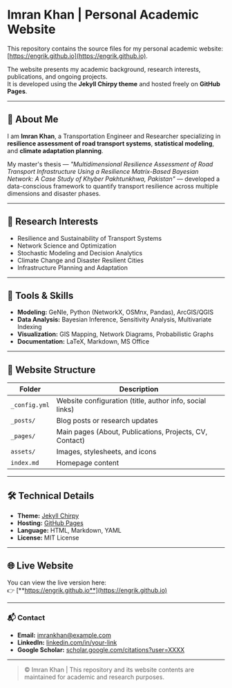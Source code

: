 # Imran Khan | Personal Academic Website

This repository contains the source files for my personal academic website: [https://engrik.github.io](https://engrik.github.io).

The website presents my academic background, research interests, publications, and ongoing projects.  
It is developed using the **Jekyll Chirpy theme** and hosted freely on **GitHub Pages**.

---

## 🧠 About Me
I am **Imran Khan**, a Transportation Engineer and Researcher specializing in **resilience assessment of road transport systems**, **statistical modeling**, and **climate adaptation planning**.

My master's thesis — *"Multidimensional Resilience Assessment of Road Transport Infrastructure Using a Resilience Matrix-Based Bayesian Network: A Case Study of Khyber Pakhtunkhwa, Pakistan"* — developed a data-conscious framework to quantify transport resilience across multiple dimensions and disaster phases.

---

## 📘 Research Interests
- Resilience and Sustainability of Transport Systems
- Network Science and Optimization
- Stochastic Modeling and Decision Analytics
- Climate Change and Disaster Resilient Cities
- Infrastructure Planning and Adaptation  

---

## 🧩 Tools & Skills
- **Modeling:** GeNIe, Python (NetworkX, OSMnx, Pandas), ArcGIS/QGIS  
- **Data Analysis:** Bayesian Inference, Sensitivity Analysis, Multivariate Indexing  
- **Visualization:** GIS Mapping, Network Diagrams, Probabilistic Graphs  
- **Documentation:** LaTeX, Markdown, MS Office  

---

## 📄 Website Structure
| Folder | Description |
|--------|--------------|
| `_config.yml` | Website configuration (title, author info, social links) |
| `_posts/` | Blog posts or research updates |
| `_pages/` | Main pages (About, Publications, Projects, CV, Contact) |
| `assets/` | Images, stylesheets, and icons |
| `index.md` | Homepage content |

---

## 🛠️ Technical Details
- **Theme:** [Jekyll Chirpy](https://github.com/cotes2020/jekyll-theme-chirpy)  
- **Hosting:** [GitHub Pages](https://pages.github.com/)  
- **Language:** HTML, Markdown, YAML  
- **License:** MIT License  

---

## 🌐 Live Website
You can view the live version here:  
👉 [**https://engrik.github.io**](https://engrik.github.io)

---

### 📬 Contact
- **Email:** imrankhan@example.com  
- **LinkedIn:** [linkedin.com/in/your-link](https://linkedin.com/in/your-link)  
- **Google Scholar:** [scholar.google.com/citations?user=XXXX](https://scholar.google.com/)  

---

> © Imran Khan | This repository and its website contents are maintained for academic and research purposes.
